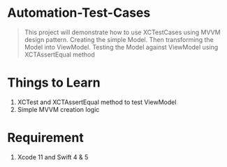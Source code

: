 # Automation-Test-Cases

> This project will demonstrate how to use XCTestCases using MVVM design pattern.
> Creating the simple Model.
> Then transforming the Model into ViewModel.
> Testing the Model against ViewModel using XCTAssertEqual method

# Things to Learn
1. XCTest and XCTAssertEqual method to test ViewModel
2. Simple MVVM creation logic

# Requirement 
1. Xcode 11 and Swift 4 & 5

